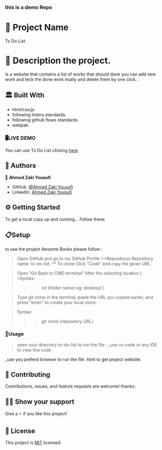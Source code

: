 ### this is a demo Repo 

# 🧧 Project Name

To Do List

# 📜 Description the project.

Is a website that contains a list of works that should done you can add new work and teck the done work esaily and delete them by one click. .

## 🏛 Built With

- html/css/js.
- following linters standards.
- following github flows standards.
- webpak.

### 🖥️LIVE DEMO
You can use To Do List clicking [here](https://zakiyousufi.github.io/to-do-list/)

## 📑 Authors

👤 **Ahmed Zaki Yousufi**
- GitHub: [@Ahmed Zaki Yousufi](https://github.com/zakiyousufi)
- LinkedIn: [Ahmed Zaki Yousufi](https://www.linkedin.com/in/ahmadzaki-yousufi-055214217/)

## ⚙ Getting Started

To get a local copy up and running... 
Follow these 
  ## 📋Setup
to use the project Awsome Books please follow :
 >Open GitHub and go to my GitHub Profile >>Repositorys
 Repository name: to-do-list.
 ** To clone
 >Click “Code” and copy the given URL.

 >Open “Git Bash or CMD terminal” After the selecting location 
 ( >Syntax:
  >>> cd {folder name/ eg: desktop} )

 >Type git clone in the terminal, paste the URL you copied earlier, and press “enter” to create your local clone.

 >Syntax:
  >>> git clone {repository URL}

### 🔌Usage

>open your directory to-do-list
to run the file :
_use vs-code or any IDE  to view line code .

_use you preferd browser to run the file .html to get project website.

## 🤝 Contributing

Contributions, issues, and feature requests are welcome!
thanks:

## 🙏🏻 Show your support

Give a ⭐️ if you like this project!

## 📝 License

This project is [MIT](./MIT.md) licensed.

